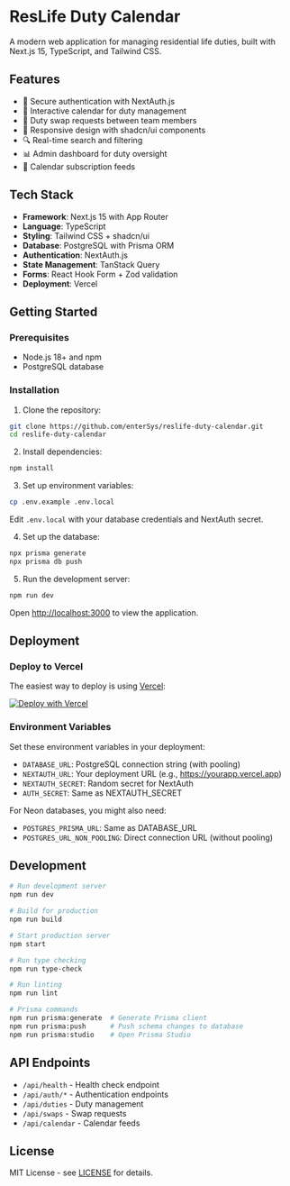 # ResLife Duty Calendar

A modern web application for managing residential life duties, built with Next.js 15, TypeScript, and Tailwind CSS.

## Features

- 🔐 Secure authentication with NextAuth.js
- 📅 Interactive calendar for duty management
- 🔄 Duty swap requests between team members
- 📱 Responsive design with shadcn/ui components
- 🔍 Real-time search and filtering
- 📊 Admin dashboard for duty oversight
- 🔗 Calendar subscription feeds

## Tech Stack

- **Framework**: Next.js 15 with App Router
- **Language**: TypeScript
- **Styling**: Tailwind CSS + shadcn/ui
- **Database**: PostgreSQL with Prisma ORM
- **Authentication**: NextAuth.js
- **State Management**: TanStack Query
- **Forms**: React Hook Form + Zod validation
- **Deployment**: Vercel

## Getting Started

### Prerequisites

- Node.js 18+ and npm
- PostgreSQL database

### Installation

1. Clone the repository:
```bash
git clone https://github.com/enterSys/reslife-duty-calendar.git
cd reslife-duty-calendar
```

2. Install dependencies:
```bash
npm install
```

3. Set up environment variables:
```bash
cp .env.example .env.local
```

Edit `.env.local` with your database credentials and NextAuth secret.

4. Set up the database:
```bash
npx prisma generate
npx prisma db push
```

5. Run the development server:
```bash
npm run dev
```

Open [http://localhost:3000](http://localhost:3000) to view the application.

## Deployment

### Deploy to Vercel

The easiest way to deploy is using [Vercel](https://vercel.com):

[![Deploy with Vercel](https://vercel.com/button)](https://vercel.com/new/clone?repository-url=https://github.com/enterSys/reslife-duty-calendar)

### Environment Variables

Set these environment variables in your deployment:

- `DATABASE_URL`: PostgreSQL connection string (with pooling)
- `NEXTAUTH_URL`: Your deployment URL (e.g., https://yourapp.vercel.app)
- `NEXTAUTH_SECRET`: Random secret for NextAuth
- `AUTH_SECRET`: Same as NEXTAUTH_SECRET

For Neon databases, you might also need:
- `POSTGRES_PRISMA_URL`: Same as DATABASE_URL
- `POSTGRES_URL_NON_POOLING`: Direct connection URL (without pooling)

## Development

```bash
# Run development server
npm run dev

# Build for production
npm run build

# Start production server
npm start

# Run type checking
npm run type-check

# Run linting
npm run lint

# Prisma commands
npm run prisma:generate  # Generate Prisma client
npm run prisma:push      # Push schema changes to database
npm run prisma:studio    # Open Prisma Studio
```

## API Endpoints

- `/api/health` - Health check endpoint
- `/api/auth/*` - Authentication endpoints
- `/api/duties` - Duty management
- `/api/swaps` - Swap requests
- `/api/calendar` - Calendar feeds

## License

MIT License - see [LICENSE](LICENSE) for details.